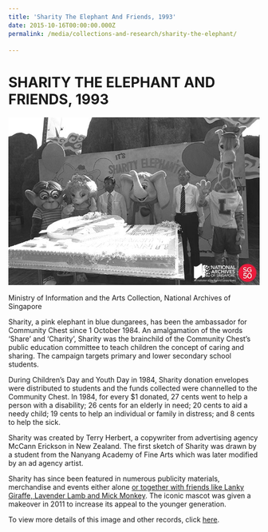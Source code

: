 ```yaml
---
title: 'Sharity The Elephant And Friends, 1993'
date: 2015-10-16T00:00:00.000Z
permalink: /media/collections-and-research/sharity-the-elephant/

---
```



<iframe id="pxcelframe" src="//t.sharethis.com/a/t_.htm?ver=0.345.16984&amp;cid=c010#rnd=1577950509715&amp;cid=c010&amp;dmn=www.nas.gov.sg&amp;tt=t.dhj&amp;dhjLcy=59&amp;lbl=pxcel&amp;flbl=pxcel&amp;ll=d&amp;ver=0.345.16984&amp;ell=d&amp;cck=__stid&amp;pn=%2Fblogs%2Farchivistpick%2Fsharity%2F&amp;qs=na&amp;rdn=www.nas.gov.sg&amp;rpn=%2Fblogs%2Farchivistpick%2F&amp;rqs=na&amp;cc=SG&amp;cont=AS&amp;ipaddr=" style="display: none;"></iframe>

# SHARITY THE ELEPHANT AND FRIENDS, 1993

![Ministry of Information and the Arts Collection, National Archives of Singapore](/images/blogs/2015-10-16-l.jpg)

Ministry of Information and the Arts Collection, National Archives of Singapore

Sharity, a pink elephant in blue dungarees, has been the ambassador for Community Chest since 1 October 1984. An amalgamation of the words ‘Share’ and ‘Charity’, Sharity was the brainchild of the Community Chest’s public education committee to teach children the concept of caring and sharing. The campaign targets primary and lower secondary school students.

During Children’s Day and Youth Day in 1984, Sharity donation envelopes were distributed to students and the funds collected were channelled to the Community Chest. In 1984, for every $1 donated, 27 cents went to help a person with a disability; 26 cents for an elderly in need; 20 cents to aid a needy child; 19 cents to help an individual or family in distress; and 8 cents to help the sick.

Sharity was created by Terry Herbert, a copywriter from advertising agency McCann Erickson in New Zealand. The first sketch of Sharity was drawn by a student from the Nanyang Academy of Fine Arts which was later modified by an ad agency artist.

Sharity has since been featured in numerous publicity materials, merchandise and events either alone [or together with friends like Lanky Giraffe, Lavender Lamb and Mick Monkey](http://www.nas.gov.sg/archivesonline/photographs/record-details/4dfd5294-1162-11e3-83d5-0050568939ad). The iconic mascot was given a makeover in 2011 to increase its appeal to the younger generation.

To view more details of this image and other records, click [here](http://www.nas.gov.sg/archivesonline/photographs/record-details/10a12631-1162-11e3-83d5-0050568939ad).